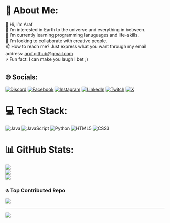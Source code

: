 # 💫 About Me:
👋 Hi, I’m Araf<br>👀 I’m interested in Earth to the universe and everything in between.<br>🌱 I’m currently learning programming lanuguages and life-skills.<br>💞️ I'm looking to collaborate with creative people.<br>📫 How to reach me? Just express what you want through my email address: arxf.github@gmail.com<br>⚡ Fun fact: I can make you laugh I bet ;)


## 🌐 Socials:
[![Discord](https://img.shields.io/badge/Discord-%237289DA.svg?logo=discord&logoColor=white)](https://discord.gg/pa1nnnnnn) [![Facebook](https://img.shields.io/badge/Facebook-%231877F2.svg?logo=Facebook&logoColor=white)](https://facebook.com/Hackerofthecity) [![Instagram](https://img.shields.io/badge/Instagram-%23E4405F.svg?logo=Instagram&logoColor=white)](https://instagram.com/supercal1fragilist1c) [![LinkedIn](https://img.shields.io/badge/LinkedIn-%230077B5.svg?logo=linkedin&logoColor=white)](https://linkedin.com/in/www.linkedin.com/in/siratul-araf-ahammed-a36897246) [![Twitch](https://img.shields.io/badge/Twitch-%239146FF.svg?logo=Twitch&logoColor=white)](https://twitch.tv/pa1n_1n_my_ve1n) [![X](https://img.shields.io/badge/X-black.svg?logo=X&logoColor=white)](https://x.com/@PainSpitttSauce) 

# 💻 Tech Stack:
![Java](https://img.shields.io/badge/java-%23ED8B00.svg?style=for-the-badge&logo=openjdk&logoColor=white) ![JavaScript](https://img.shields.io/badge/javascript-%23323330.svg?style=for-the-badge&logo=javascript&logoColor=%23F7DF1E) ![Python](https://img.shields.io/badge/python-3670A0?style=for-the-badge&logo=python&logoColor=ffdd54) ![HTML5](https://img.shields.io/badge/html5-%23E34F26.svg?style=for-the-badge&logo=html5&logoColor=white) ![CSS3](https://img.shields.io/badge/css3-%231572B6.svg?style=for-the-badge&logo=css3&logoColor=white)
# 📊 GitHub Stats:
![](https://github-readme-stats.vercel.app/api?username=Arx-F&theme=tokyonight&hide_border=false&include_all_commits=true&count_private=false)<br/>
![](https://github-readme-streak-stats.herokuapp.com/?user=Arx-F&theme=tokyonight&hide_border=false)<br/>
![](https://github-readme-stats.vercel.app/api/top-langs/?username=Arx-F&theme=tokyonight&hide_border=false&include_all_commits=true&count_private=false&layout=compact)

### 🔝 Top Contributed Repo
![](https://github-contributor-stats.vercel.app/api?username=Arx-F&limit=5&theme=tokyonight&combine_all_yearly_contributions=true)

---
[![](https://visitcount.itsvg.in/api?id=Arx-F&icon=4&color=9)](https://visitcount.itsvg.in)

<!-- Proudly created with GPRM ( https://gprm.itsvg.in ) -->
